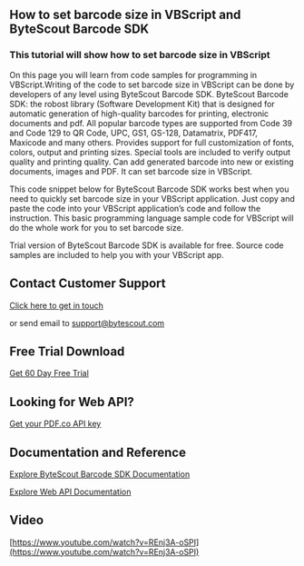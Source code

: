 ## How to set barcode size in VBScript and ByteScout Barcode SDK

### This tutorial will show how to set barcode size in VBScript

On this page you will learn from code samples for programming in VBScript.Writing of the code to set barcode size in VBScript can be done by developers of any level using ByteScout Barcode SDK. ByteScout Barcode SDK: the robost library (Software Development Kit) that is designed for automatic generation of high-quality barcodes for printing, electronic documents and pdf. All popular barcode types are supported from Code 39 and Code 129 to QR Code, UPC, GS1, GS-128, Datamatrix, PDF417, Maxicode and many others. Provides support for full customization of fonts, colors, output and printing sizes. Special tools are included to verify output quality and printing quality. Can add generated barcode into new or existing documents, images and PDF. It can set barcode size in VBScript.

This code snippet below for ByteScout Barcode SDK works best when you need to quickly set barcode size in your VBScript application. Just copy and paste the code into your VBScript application’s code and follow the instruction. This basic programming language sample code for VBScript will do the whole work for you to set barcode size.

Trial version of ByteScout Barcode SDK is available for free. Source code samples are included to help you with your VBScript app.

## Contact Customer Support

[Click here to get in touch](https://bytescout.zendesk.com/hc/en-us/requests/new?subject=ByteScout%20Barcode%20SDK%20Question)

or send email to [support@bytescout.com](mailto:support@bytescout.com?subject=ByteScout%20Barcode%20SDK%20Question) 

## Free Trial Download

[Get 60 Day Free Trial](https://bytescout.com/download/web-installer?utm_source=github-readme)

## Looking for Web API? 

[Get your PDF.co API key](https://pdf.co/documentation/api?utm_source=github-readme)

## Documentation and Reference

[Explore ByteScout Barcode SDK Documentation](https://bytescout.com/documentation/index.html?utm_source=github-readme)

[Explore Web API Documentation](https://pdf.co/documentation/api?utm_source=github-readme)

## Video

[https://www.youtube.com/watch?v=REnj3A-oSPI](https://www.youtube.com/watch?v=REnj3A-oSPI)